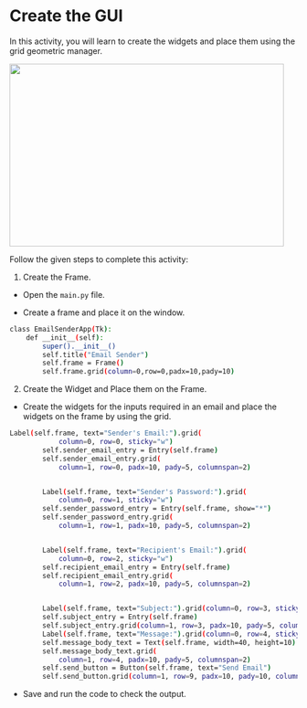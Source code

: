 Create the GUI
============================


In this activity, you will learn to create the widgets and place them using the grid geometric manager.


<img src= "https://s3.amazonaws.com/media-p.slid.es/uploads/1525749/images/10899351/pasted-from-clipboard.png" width = "480" height = "320">


Follow the given steps to complete this activity:


1. Create the Frame.


* Open the `main.py` file.


* Create a frame and place it on the window.
~~~sh
class EmailSenderApp(Tk):
    def __init__(self):
        super().__init__()
        self.title("Email Sender")
        self.frame = Frame()
        self.frame.grid(column=0,row=0,padx=10,pady=10)
~~~
2. Create the Widget and Place them on the Frame.
* Create the widgets for the inputs required in an email and place the widgets on the frame by using the grid.
~~~sh
Label(self.frame, text="Sender's Email:").grid(
            column=0, row=0, sticky="w")
        self.sender_email_entry = Entry(self.frame)
        self.sender_email_entry.grid(
            column=1, row=0, padx=10, pady=5, columnspan=2)


        Label(self.frame, text="Sender's Password:").grid(
            column=0, row=1, sticky="w")
        self.sender_password_entry = Entry(self.frame, show="*")
        self.sender_password_entry.grid(
            column=1, row=1, padx=10, pady=5, columnspan=2)


        Label(self.frame, text="Recipient's Email:").grid(
            column=0, row=2, sticky="w")
        self.recipient_email_entry = Entry(self.frame)
        self.recipient_email_entry.grid(
            column=1, row=2, padx=10, pady=5, columnspan=2)


        Label(self.frame, text="Subject:").grid(column=0, row=3, sticky="w")
        self.subject_entry = Entry(self.frame)
        self.subject_entry.grid(column=1, row=3, padx=10, pady=5, columnspan=2)
        Label(self.frame, text="Message:").grid(column=0, row=4, sticky="w")
        self.message_body_text = Text(self.frame, width=40, height=10)
        self.message_body_text.grid(
            column=1, row=4, padx=10, pady=5, columnspan=2)
        self.send_button = Button(self.frame, text="Send Email")
        self.send_button.grid(column=1, row=9, padx=10, pady=10, columnspan=2)
~~~


* Save and run the code to check the output.
